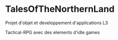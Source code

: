 TalesOfTheNorthernLand
======================

Projet d'objet et developpement d'applications L3

Tactical-RPG avec des elements d'idle games

  
